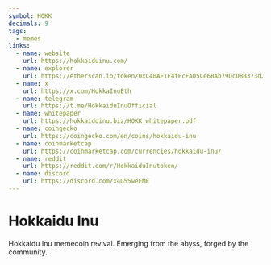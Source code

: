 ```yaml
---
symbol: HOKK
decimals: 9
tags:
  - memes
links:
  - name: website
    url: https://hokkaiduinu.com/
  - name: explorer
    url: https://etherscan.io/token/0xC40AF1E4fEcFA05Ce6BAb79DcD8B373d2E436c4E
  - name: x
    url: https://x.com/HokkaInuEth
  - name: telegram
    url: https://t.me/HokkaiduInuOfficial
  - name: whitepaper
    url: https://hokkaidoinu.biz/HOKK_whitepaper.pdf
  - name: coingecko
    url: https://coingecko.com/en/coins/hokkaidu-inu
  - name: coinmarketcap
    url: https://coinmarketcap.com/currencies/hokkaidu-inu/
  - name: reddit
    url: https://reddit.com/r/HokkaiduInutoken/
  - name: discord
    url: https://discord.com/x4G55weEME
---
```


# Hokkaidu Inu

Hokkaidu Inu memecoin revival. Emerging from the abyss, forged by the community.
